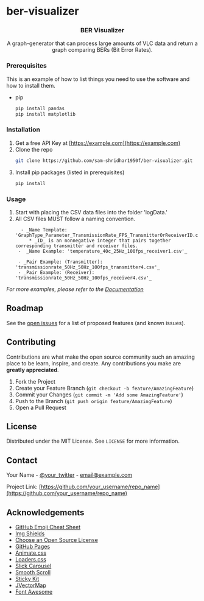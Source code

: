# ber-visualizer




  <h3 align="center">BER Visualizer</h3>

  <p align="center">
    A graph-generator that can process large amounts of VLC data and return a graph comparing BERs (Bit Error Rates).
    <br />
  </p>
</p>

### Prerequisites

This is an example of how to list things you need to use the software and how to install them.
* pip
  ```sh
  pip install pandas
  pip install matplotlib
  ```

### Installation

1. Get a free API Key at [https://example.com](https://example.com)
2. Clone the repo
   ```sh
   git clone https://github.com/sam-shridhar1950f/ber-visualizer.git
   ```
3. Install pip packages (listed in prerequisites)
   ```sh
   pip install
   ```

<!-- USAGE EXAMPLES -->
### Usage

1. Start with placing the CSV data files into the folder 'logData.'
2. All CSV files MUST follow a naming convention.
   ```
     - _Name Template: 'GraphType_Parameter_TransmissionRate_FPS_TransmitterOrReceiverID.csv'_
        * _ID_ is an nonnegative integer that pairs together corresponding transmitter and receiver files.
    -  _Name Example: 'temperature_40c_25Hz_100fps_receiver1.csv'_

    - _Pair Example: (Transmitter): 'transmissionrate_50Hz_50Hz_100fps_transmitter4.csv'_
    - _Pair Example: (Receiver): 'transmissionrate_50Hz_50Hz_100fps_receiver4.csv'_
    ```

_For more examples, please refer to the [Documentation](https://example.com)_



<!-- ROADMAP -->
## Roadmap

See the [open issues](https://github.com/othneildrew/Best-README-Template/issues) for a list of proposed features (and known issues).



<!-- CONTRIBUTING -->
## Contributing

Contributions are what make the open source community such an amazing place to be learn, inspire, and create. Any contributions you make are **greatly appreciated**.

1. Fork the Project
2. Create your Feature Branch (`git checkout -b feature/AmazingFeature`)
3. Commit your Changes (`git commit -m 'Add some AmazingFeature'`)
4. Push to the Branch (`git push origin feature/AmazingFeature`)
5. Open a Pull Request



<!-- LICENSE -->
## License

Distributed under the MIT License. See `LICENSE` for more information.



<!-- CONTACT -->
## Contact

Your Name - [@your_twitter](https://twitter.com/your_username) - email@example.com

Project Link: [https://github.com/your_username/repo_name](https://github.com/your_username/repo_name)



<!-- ACKNOWLEDGEMENTS -->
## Acknowledgements
* [GitHub Emoji Cheat Sheet](https://www.webpagefx.com/tools/emoji-cheat-sheet)
* [Img Shields](https://shields.io)
* [Choose an Open Source License](https://choosealicense.com)
* [GitHub Pages](https://pages.github.com)
* [Animate.css](https://daneden.github.io/animate.css)
* [Loaders.css](https://connoratherton.com/loaders)
* [Slick Carousel](https://kenwheeler.github.io/slick)
* [Smooth Scroll](https://github.com/cferdinandi/smooth-scroll)
* [Sticky Kit](http://leafo.net/sticky-kit)
* [JVectorMap](http://jvectormap.com)
* [Font Awesome](https://fontawesome.com)





<!-- MARKDOWN LINKS & IMAGES -->
<!-- https://www.markdownguide.org/basic-syntax/#reference-style-links -->
[contributors-shield]: https://img.shields.io/github/contributors/othneildrew/Best-README-Template.svg?style=for-the-badge
[contributors-url]: https://github.com/othneildrew/Best-README-Template/graphs/contributors
[forks-shield]: https://img.shields.io/github/forks/othneildrew/Best-README-Template.svg?style=for-the-badge
[forks-url]: https://github.com/othneildrew/Best-README-Template/network/members
[stars-shield]: https://img.shields.io/github/stars/othneildrew/Best-README-Template.svg?style=for-the-badge
[stars-url]: https://github.com/othneildrew/Best-README-Template/stargazers
[issues-shield]: https://img.shields.io/github/issues/othneildrew/Best-README-Template.svg?style=for-the-badge
[issues-url]: https://github.com/othneildrew/Best-README-Template/issues
[license-shield]: https://img.shields.io/github/license/othneildrew/Best-README-Template.svg?style=for-the-badge
[license-url]: https://github.com/othneildrew/Best-README-Template/blob/master/LICENSE.txt
[linkedin-shield]: https://img.shields.io/badge/-LinkedIn-black.svg?style=for-the-badge&logo=linkedin&colorB=555
[linkedin-url]: https://linkedin.com/in/othneildrew
[product-screenshot]: images/screenshot.png

